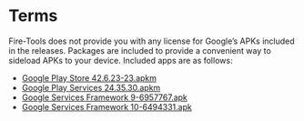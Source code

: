 # Terms
Fire-Tools does not provide you with any license for Google’s APKs included in the releases. Packages are included to provide a convenient way to sideload APKs to your device. Included apps are as follows:
- [Google Play Store 42.6.23-23.apkm](https://www.apkmirror.com/apk/google-inc/google-play-store/google-play-store-42-6-23-release/google-play-store-42-6-23-23-0-pr-670678617-2-android-apk-download/)
- [Google Play Services 24.35.30.apkm](https://www.apkmirror.com/apk/google-inc/google-play-services/google-play-services-24-35-30-release/google-play-services-24-35-30-040400-668017056-2-android-apk-download/)
- [Google Services Framework 9-6957767.apk](https://www.apkmirror.com/apk/google-inc/google-services-framework/google-services-framework-9-6957767-release/google-services-framework-9-6957767-android-apk-download/)
- [Google Services Framework 10-6494331.apk](https://www.apkmirror.com/apk/google-inc/google-services-framework/google-services-framework-10-6494331-release/google-services-framework-10-6494331-android-apk-download/)
